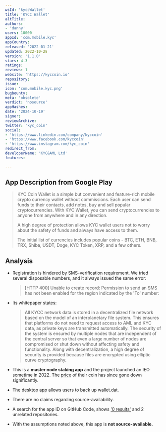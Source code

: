 ```yaml
---
wsId: 'kyccWallet'
title: 'KYCC Wallet'
altTitle: 
authors:
- 'danny'
users: 10000
appId: 'com.mobile.kyc'
appCountry: 
released: '2022-01-21'
updated: 2022-10-28
version: '1.1.0'
stars: 4.3
ratings: 
reviews: 1
website: 'https://kyccoin.io'
repository: 
issue: 
icon: 'com.mobile.kyc.png'
bugbounty: 
meta: 'obsolete'
verdict: 'nosource'
appHashes: 
date: '2024-10-19'
signer: 
reviewArchive: 
twitter: 'kyc_coin'
social:
- 'https://www.linkedin.com/company/kyccoin'
- 'https://www.facebook.com/kyccoin'
- 'https://www.instagram.com/kyc_coin'
redirect_from: 
developerName: 'KYC&AML Ltd'
features: 

---
```


## App Description from Google Play

> KYC Coin Wallet is a simple but convenient and feature-rich mobile crypto currency wallet without commissions. Each user can send funds to their contacts, add notes, buy and sell popular cryptocurrencies. With KYC Wallet, you can send cryptocurrencies to anyone from anywhere and in any direction.
>
> A high degree of protection allows KYC wallet users not to worry about the safety of funds and always have access to them.
>
> The initial list of currencies includes popular coins - BTC, ETH, BNB, TRX, Shiba, USDT, Doge, KYC Token, XRP, and a few others.

## Analysis 

- Registration is hindered by SMS-verification requirement. We tried several disposable numbers, and it always issued the same error:
  > [HTTP 400] Unable to create record: Permission to send an SMS has not been enabled for the region indicated by the 'To' number: 

- Its whitepaper states:
  > All KYCC network data is stored in a decentralized file network based on the model of an interplanetary file system. This ensures that platforms do not need to request access to AML and KYC data, as private keys are transmitted automatically. The security of the system is ensured by multiple nodes that are independent of the central server so that even a large number of nodes are compromised or shut down without affecting safety and functionality. Along with decentralization, a high degree of security is provided because files are encrypted using elliptic curve cryptography.

- This is a **master node staking app** and the project launched an IEO sometime in 2022. The [price](https://www.binance.com/en/price/kyccoin) of their coin has since gone down significantly. 
- The desktop app allows users to back up wallet.dat. 
- There are no claims regarding source-availability. 
- A search for the app ID on GitHub Code, shows ['0 results'](https://github.com/search?q=com.mobile.kyc&type=code) and 2 unrelated repositories.
- With the assumptions noted above, this app is **not source-available.**